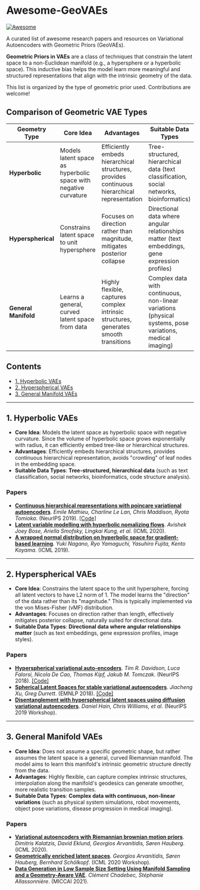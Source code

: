 # Awesome-GeoVAEs

<a href="https://github.com/sindresorhus/awesome"><img src="https://cdn.rawgit.com/sindresorhus/awesome/d7305f38d29fed78fa85652e3a63e154dd8e8829/media/badge.svg" alt="Awesome"></a>

A curated list of awesome research papers and resources on Variational Autoencoders with Geometric Priors (GeoVAEs).

**Geometric Priors in VAEs** are a class of techniques that constrain the latent space to a non-Euclidean manifold (e.g., a hypersphere or a hyperbolic space). This inductive bias helps the model learn more meaningful and structured representations that align with the intrinsic geometry of the data.

This list is organized by the type of geometric prior used. Contributions are welcome!

## Comparison of Geometric VAE Types

| Geometry Type | Core Idea | Advantages | Suitable Data Types |
|---------------|-----------|------------|---------------------|
| **Hyperbolic** | Models latent space as hyperbolic space with negative curvature | Efficiently embeds hierarchical structures, provides continuous hierarchical representation | Tree-structured, hierarchical data (text classification, social networks, bioinformatics) |
| **Hyperspherical** | Constrains latent space to unit hypersphere | Focuses on direction rather than magnitude, mitigates posterior collapse | Directional data where angular relationships matter (text embeddings, gene expression profiles) |
| **General Manifold** | Learns a general, curved latent space from data | Highly flexible, captures complex intrinsic structures, generates smooth transitions | Complex data with continuous, non-linear variations (physical systems, pose variations, medical imaging) |

## Contents

- [1. Hyperbolic VAEs](#1-hyperbolic-vaes)
- [2. Hyperspherical VAEs](#2-hyperspherical-vaes)
- [3. General Manifold VAEs](#3-general-manifold-vaes)

---

## 1. Hyperbolic VAEs

- **Core Idea**: Models the latent space as hyperbolic space with negative curvature. Since the volume of hyperbolic space grows exponentially with radius, it can efficiently embed tree-like or hierarchical structures.
- **Advantages**: Efficiently embeds hierarchical structures, provides continuous hierarchical representation, avoids "crowding" of leaf nodes in the embedding space.
- **Suitable Data Types**: **Tree-structured, hierarchical data** (such as text classification, social networks, bioinformatics, code structure analysis).

### Papers

- **[Continuous hierarchical representations with poincare variational autoencoders](https://arxiv.org/pdf/1901.06033.pdf)**. *Emile Mathieu, Charline Le Lan, Chris Maddison, Ryota Tomioka*. (NeurIPS 2019). [[Code]](https://github.com/emilemathieu/pvae)
- **[Latent variable modelling with hyperbolic nomalizing flows](https://arxiv.org/pdf/2002.06336.pdf)**. *Avishek Joey Bose, Ariella Smofsky, Lingkai Kung, et al*. (ICML 2020).
- **[A wrapped normal distribution on hyperbolic space for gradient-based learning](https://arxiv.org/pdf/1902.02992.pdf)**. *Yuki Nagano, Ryo Yamaguchi, Yasuhiro Fujita, Kento Koyama*. (ICML 2019).

---

## 2. Hyperspherical VAEs

- **Core Idea**: Constrains the latent space to the unit hypersphere, forcing all latent vectors to have L2 norm of 1. The model learns the "direction" of the data rather than its "magnitude." This is typically implemented via the von Mises-Fisher (vMF) distribution.
- **Advantages**: Focuses on direction rather than length, effectively mitigates posterior collapse, naturally suited for directional data.
- **Suitable Data Types**: **Directional data where angular relationships matter** (such as text embeddings, gene expression profiles, image styles).

### Papers

- **[Hyperspherical variational auto-encoders](https://arxiv.org/pdf/1804.00891.pdf)**. *Tim R. Davidson, Luca Falorsi, Nicola De Cao, Thomas Kipf, Jakub M. Tomczak*. (NeurIPS 2018). [[Code]](https://github.com/nicola-decao/s-vae-pytorch)
- **[Spherical Latent Spaces for stable variational autoencoders](https://arxiv.org/pdf/1808.10805.pdf)**. *Jiacheng Xu, Greg Durrett*. (EMNLP 2018). [[Code]](https://github.com/jiacheng-xu/vmf_vae_nlp)
- **[Disentanglement with hyperspherical latent spaces using diffusion variational autoencoders](https://openreview.net/pdf?id=SylFDSU6Sr)**. *Daniel Hain, Chris Williams, et al*. (NeurIPS 2019 Workshop).

---

## 3. General Manifold VAEs

- **Core Idea**: Does not assume a specific geometric shape, but rather assumes the latent space is a general, curved Riemannian manifold. The model aims to learn this manifold's intrinsic geometric structure directly from the data.
- **Advantages**: Highly flexible, can capture complex intrinsic structures, interpolation along the manifold's geodesics can generate smoother, more realistic transition samples.
- **Suitable Data Types**: **Complex data with continuous, non-linear variations** (such as physical system simulations, robot movements, object pose variations, disease progression in medical imaging).

### Papers

- **[Variational autoencoders with Riemannian brownian motion priors](https://arxiv.org/pdf/2002.05227.pdf)**. *Dimitris Kalatzis, David Eklund, Georgios Arvanitidis, Søren Hauberg*. (ICML 2020).
- **[Geometrically enriched latent spaces](https://arxiv.org/pdf/2008.00565.pdf)**. *Georgios Arvanitidis, Søren Hauberg, Bernhard Schölkopf*. (ICML 2020 Workshop).
- **[Data Generation in Low Sample Size Setting Using Manifold Sampling and a Geometry-Aware VAE](https://arxiv.org/pdf/2103.13751.pdf)**. *Clément Chadebec, Stéphanie Allassonnière*. (MICCAI 2021).
